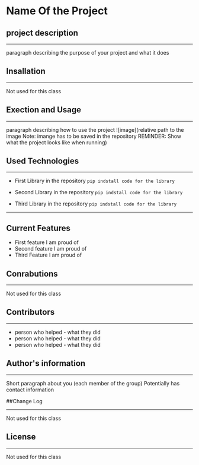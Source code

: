 # Name Of the Project

## project description
___
paragraph describing the purpose of your project and what it does  

## Insallation
___
Not used for this class  

## Exection and Usage
___
paragraph describing how to use the project
![image](relative path to the image Note: imange has to be saved in the repository
REMINDER: Show what the project looks like when running)  

## Used Technologies
___
+ First Library in the repository
`pip indstall code for the library`

+ Second Library in the repository
`pip indstall code for the library`

+ Third Library in the repository
`pip indstall code for the library`  
___

## Current Features
+ First feature I am proud of
+ Second feature I am proud of
+ Third Feature I am proud of

## Conrabutions
___
Not used for this class  

## Contributors
___
+ person who helped - what they did
+ person who helped - what they did
+ person who helped - what they did  

## Author's information
___
Short paragraph about you (each member of the group)
Potentially has contact information

##Change Log
___
Not used for this class

## License
___
Not used for this class  

